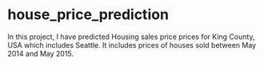 # house_price_prediction
In this project, I have predicted Housing sales price prices for King County, USA which includes Seattle. It includes prices of houses sold between May 2014 and May 2015.
